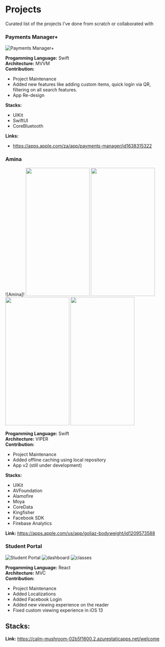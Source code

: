 # Projects
Curated list of the projects I've done from scratch or collaborated with

### Payments Manager+
![Payments Manager+](https://github.com/hanzcruz/Projects/assets/78021245/7ce294a0-7138-4e7e-9625-5c1ccaa23f35)

**Progamming Language:** Swift \
**Architecture:** MVVM \
**Contribution:**
 - Project Maintenance
 - Added new features like adding custom items, quick login via QR, filtering on all search features.
 - App Re-design
 
**Stacks:**
 - UIKit
 - SwiftUI
 - CoreBluetooth


**Links:**
 - https://apps.apple.com/za/app/payments-manager/id1638315322
 
### Amina
![Amina]!
<img src="https://github.com/hanzcruz/Projects/assets/78021245/5267799d-a43a-4bf3-b790-44de810ede15" width="200" height="400" />
<img src="https://github.com/hanzcruz/Projects/assets/78021245/97847018-e410-4105-b857-65823a689b99" width="200" height="400" />
<img src="https://github.com/hanzcruz/Projects/assets/78021245/d055de1a-68d7-4599-b521-4079e5ba95eb" width="200" height="400" />
<img src="https://github.com/hanzcruz/Projects/assets/78021245/f8067a5b-2c79-4db2-940d-abcc99eff7b5" width="200" height="400" />

**Progamming Language:** Swift \
**Architecture:** VIPER \
**Contribution:**
 - Project Maintenance
 - Added offline caching using local repository
 - App v2 (still under development)
 
**Stacks:**
 - UIKit
 - AVFoundation
 - Alamofire
 - Moya
 - CoreData
 - Kingfisher
 - Facebook SDK
 - Firebase Analytics

**Link:** https://apps.apple.com/us/app/goliaz-bodyweight/id1209573588

### Student Portal
![Student Portal](https://github.com/hanzcruz/Projects/assets/78021245/6ae54b25-ca12-49bc-bde4-682e7eaed0b8)
![dashboard](https://github.com/hanzcruz/Projects/assets/78021245/138937c5-ceab-41ef-956a-f5e32cd09ab1)
![classes](https://github.com/hanzcruz/Projects/assets/78021245/7c5c4eac-36cb-4cd6-a4f2-93e62eba1da9)

**Progamming Language:** React \
**Architecture:** MVC \
**Contribution:**
 - Project Maintenance
 - Added Localizations
 - Added Facebook Login
 - Added new viewing experience on the reader
 - Fixed custom viewing experience in iOS 13
 
**Stacks:**
 - 

**Link:** https://calm-mushroom-02b5f1600.2.azurestaticapps.net/welcome
